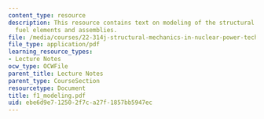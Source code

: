 ```yaml
---
content_type: resource
description: This resource contains text on modeling of the structural behavior of
  fuel elements and assemblies.
file: /media/courses/22-314j-structural-mechanics-in-nuclear-power-technology-fall-2006/ebe6d9e712502f7ca27f1857bb5947ec_f1_modeling.pdf
file_type: application/pdf
learning_resource_types:
- Lecture Notes
ocw_type: OCWFile
parent_title: Lecture Notes
parent_type: CourseSection
resourcetype: Document
title: f1_modeling.pdf
uid: ebe6d9e7-1250-2f7c-a27f-1857bb5947ec
---
```

